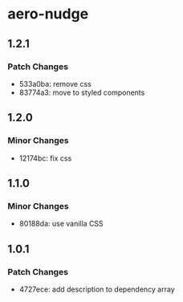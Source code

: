 # aero-nudge

## 1.2.1

### Patch Changes

- 533a0ba: remove css
- 83774a3: move to styled components

## 1.2.0

### Minor Changes

- 12174bc: fix css

## 1.1.0

### Minor Changes

- 80188da: use vanilla CSS

## 1.0.1

### Patch Changes

- 4727ece: add description to dependency array

